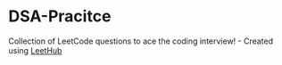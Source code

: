 # DSA-Pracitce
Collection of LeetCode questions to ace the coding interview! - Created using [LeetHub](https://github.com/QasimWani/LeetHub)
